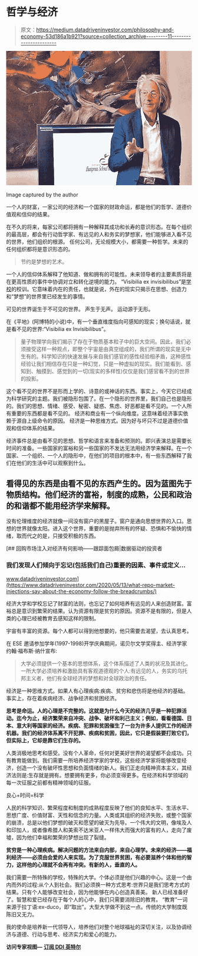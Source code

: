 # 哲学与经济

> 原文：<https://medium.datadriveninvestor.com/philosophy-and-economy-53d186a1b921?source=collection_archive---------11----------------------->

![](img/428942b606c97b8f2737a032ae109b84.png)

Image captured by the author

一个人的财富，一家公司的经济和一个国家的财政命运，都是他们的哲学、道德价值观和信仰的结果。

在不久的将来，每家公司都将拥有一种解释其成功和长寿的意识形态。在每个组织的最高层，都会有行动哲学家、有远见的人和务实的梦想家，他们能够进入看不见的世界，他们组织的根源。
任何公司，无论规模大小，都需要一种哲学。未来的任何组织都将是意识形态的。

> 节约是梦想的艺术。

一个人的信仰体系解释了他知道、做和拥有的可能性。未来领导者的主要素质将是在更高性质的事件中协调对立和转化逆境的能力。
“Visibilia ex invisibilibus”是[学校](https://www.ese.ac.uk/)的校训。它意味着内在的责任，也就是说，外在的现实只揭示在思想、创造力和“梦想”的世界里已经发生的事情。

可见的世界诞生于不可见的世界。
声生于无声。
运动源于无形。

在《平地》(阿博特的小说)中，有一个垂直维度指向可感知的现实；换句话说，就是看不见的世界:“Visibilia ex Invisibilibus”。

> 量子物理学向我们揭示了存在于物质基本粒子中的巨大空间。因此，我们必须接受这样一种观点，即整个宇宙是由真空组成的，我们所谓的现实是无中生有的。科学知识的快速发展与来自我们感官的感性经验相矛盾，这种感性经验让我们相信存在只是一种幻觉，只是一种虚拟的现实。我们能看到、感知到、触摸到、感觉到的一切(现实的多样性)仅仅是我们感官看不到的世界的投影。

这个看不见的世界不是形而上学的、诗意的或神话的东西。事实上，今天它已经成为科学研究的主题。我们被隐形包围了。在一个隐形的世界里，我们自己也是隐形的。我们的思想、情绪、感受、秘密、疑惑、焦虑、好恶都是看不见的。一个人所有重要的东西都是看不见的。
经济和商业有一个纵向维度。这意味着经济事实依赖于源自上级命令的原因。
经济是一种思维方式。因为好与坏只不过是道德价值观和信仰体系的结果。

经济事件总是由看不见的思想、哲学和语言来准备和预测的。即兴表演总是需要长时间的准备。一些国家的富裕和另一些国家的不发达无法用经济学来解释。在一个国家、一个组织、一个人的隐形中，在他们的项目的根本中，有一些东西解释了我们在他们的生活中可以观察到什么。

## 看得见的东西是由看不见的东西产生的。因为蓝图先于物质结构。他们经济的富裕，制度的成熟，公民和政治的和谐都不能用经济学来解释。

没有伦理维度的经济就像一间没有窗户的黑屋子。窗户是通向思想世界的入口。思想的世界就像太阳。进入这个世界，重要的是抛弃所有的怀疑、恐惧和不愉快的情绪，取而代之的是，只接受积极的东西。

[](https://www.datadriveninvestor.com/2020/05/13/what-repo-market-injections-say-about-the-economy-follow-the-breadcrumbs/) [## 回购市场注入对经济有何影响——跟踪面包屑|数据驱动的投资者

### 我们发现人们倾向于忘记(包括我们自己)重要的因素、事件或定义…

www.datadriveninvestor.com](https://www.datadriveninvestor.com/2020/05/13/what-repo-market-injections-say-about-the-economy-follow-the-breadcrumbs/) 

经济大学和学校忘记了财富的法则，也忘记了如何培养有远见的人来创造财富。富裕总是意识到繁荣的结果。认为资源有限是贫穷的原因。资源不是有限的，但是人类的心理已经被教育去感知这样的限制。

宇宙有丰富的资源。每个人都可以得到他想要的，他只需要去渴望，去认真思考。

在 ESE 邀请参加学年(1997-1998)开学庆典期间，诺贝尔文学奖得主、经济学家约翰·福布斯·纳什宣布:

> 大学必须提供一个基本的思想体系，这个体系描述了人类的状况及其进化。一所大学必须培养和激励具有客观道德观的个人:有远见的人，务实的乌托邦主义者，他们有全球经济的梦想和对全球政治的责任。

经济是一种思维方式。如果人有心理疾病:疾病、贫穷和悲伤将是他经济的基础。事实上，存在着疾病经济、战争经济和贫困经济。

**思考是命运。人的心理是不完整的。这就是为什么今天的经济几乎是一种犯罪活动。迄今为止，经济繁荣来自冲突、战争、破坏和利己主义；例如，看看德国、日本、意大利等国家的经济。疾病、犯罪和贫困催生了一台为许多人提供工作的经济机器。我们的经济体系离不开犯罪、疾病和贫困，因此，它只是假装要打败它们，但实际上，它却是靠它们生存的。**

人类消极地思考和感受。没有个人革命，任何对更美好世界的渴望都不会成功。只有教育能做到。我们需要一所培养经济学家的学校，这些经济学家将能够改变经济，创造一个没有破坏性思想和负面情绪的新人。我们正走向精神资本主义，其经济法则是:生存就是拥有。想要拥有更多，你必须变得更多。在经济和科学领域的每一次征服之前都有精神领域的征服。

良心+时间=科学

人民的科学知识、繁荣程度和制度的成熟程度反映了他们的良知水平、生活水平、思想广度、价值财富、天性和信念的力量。人类或其组织的经济失败，或整个国家的崩溃，总是以他们梦想的破灭和愿望的破灭为先导。一个伟大的文明，像埃及人和印加人，或者像希腊人和美索不达米亚人一样伟大而强大的富有的人，走向了废墟，因为他们幸福和繁荣的梦想出现了裂缝。

**贫穷是一种心理疾病。解决问题的方法来自内部，来自心理学。未来的经济——福利经济——必须由会爱的人来实现。为了克服世界贫困，有必要滋养个体和他的智力，这样他的心理就不会再有冲突。有新的人，垂直的人。**

我们需要一所特殊的学校，特殊的大学。个体必须是他们兴趣的中心。这是一个由内而外的过程:从个人到社会。我们必须换一种方式思考:世界只是我们思考方式的结果。只有个人能够改变社会，因为他能够在内心创造真善美。
新人已经准备好了。智慧和爱已经存在于每个人的心中，我们只需要消除旧的教育。
“教育”一词来源于拉丁语:ex-duco，即“取出”。大型大学做不到这一点。传统的大学制度既陈旧又无力。

我的使命是培养新一代领导人，培养他们对整个地球福祉的深切关注，以及协调经济与道德、行动与思考、经济实力和爱心的能力。

**访问专家视图—** [**订阅 DDI 英特尔**](https://datadriveninvestor.com/ddi-intel)